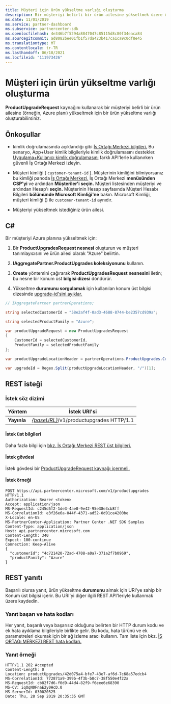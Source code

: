 ```yaml
---
title: Müşteri için ürün yükseltme varlığı oluşturma
description: Bir müşteriyi belirli bir ürün ailesine yükseltmek üzere ürün yükseltme varlığı oluşturmak için ProductUpgradeRequest kaynağını kullanabilirsiniz.
ms.date: 11/01/2019
ms.service: partner-dashboard
ms.subservice: partnercenter-sdk
ms.openlocfilehash: 4e346b7f5294a8847047c85115d8c80f34eaca84
ms.sourcegitcommit: ad8082bee01fb1f57da423b417ca1ca9c0df8e45
ms.translationtype: MT
ms.contentlocale: tr-TR
ms.lasthandoff: 06/10/2021
ms.locfileid: "111973426"
---
```

# <a name="create-a-product-upgrade-entity-for-a-customer"></a>Müşteri için ürün yükseltme varlığı oluşturma

**ProductUpgradeRequest** kaynağını kullanarak bir müşteriyi belirli bir ürün ailesine (örneğin, Azure planı) yükseltmek için bir ürün yükseltme varlığı oluşturabilirsiniz.

## <a name="prerequisites"></a>Önkoşullar

- kimlik doğrulamasında açıklandığı gibi [İş Ortağı Merkezi bilgileri.](partner-center-authentication.md) Bu senaryo, App+User kimlik bilgileriyle kimlik doğrulamasını destekler. [Uygulama+Kullanıcı kimlik doğrulamasını](enable-secure-app-model.md) farklı API'lerle kullanırken güvenli İş Ortağı Merkezi izleyin.

- Müşteri kimliği ( `customer-tenant-id` ). Müşterinin kimliğini bilmiyorsanız bu kimliği panoda [İş Ortağı Merkezi.](https://partner.microsoft.com/dashboard) İş Ortağı Merkezi **menüsünden CSP'yi** ve ardından **Müşteriler'i seçin.** Müşteri listesinden müşteriyi ve ardından Hesap'ı **seçin.** Müşterinin Hesap sayfasında Müşteri Hesabı Bilgileri **bölümünde Microsoft** **Kimliği'ne** bakın. Microsoft Kimliği, müşteri kimliği () ile `customer-tenant-id` aynıdır.

- Müşteriyi yükseltmek istediğiniz ürün ailesi.

## <a name="c"></a>C\#

Bir müşteriyi Azure planına yükseltmek için:

1. Bir **ProductUpgradesRequest nesnesi** oluşturun ve müşteri tanımlayıcısını ve ürün ailesi olarak "Azure" belirtin.

2. **IAggregatePartner.ProductUpgrades koleksiyonunu** kullanın.

3. **Create** yöntemini çağırarak **ProductUpgradesRequest nesnesini** iletin; bu nesne bir konum üst **bilgisi dizesi** döndürür.

4. Yükseltme **durumunu sorgulamak** için kullanılan konum üst bilgisi dizesinde [upgrade-id'sini ayıklar.](get-product-upgrade-status.md)

```csharp
// IAggregatePartner partnerOperations;

string selectedCustomerId = "58e2af4f-0ad3-4688-8744-be2357cd939a";

string selectedProductFamily = "Azure";

var productUpgradeRequest = new ProductUpgradesRequest
{
    CustomerId = selectedCustomerId,
    ProductFamily = selectedProductFamily
};

var productUpgradeLocationHeader = partnerOperations.ProductUpgrades.Create(productUpgradeRequest);

var upgradeId = Regex.Split(productUpgradeLocationHeader, "/")[1];

```

## <a name="rest-request"></a>REST isteği

### <a name="request-syntax"></a>İstek söz dizimi

| Yöntem   | İstek URI'si                                                                                   |
|----------|-----------------------------------------------------------------------------------------------|
| **Yayınla** | [*{baseURL}*](partner-center-rest-urls.md)/v1/productupgrades HTTP/1.1 |

#### <a name="request-headers"></a>İstek üst bilgileri

Daha fazla bilgi için [bkz. İş Ortağı Merkezi REST üst bilgileri.](headers.md)

#### <a name="request-body"></a>İstek gövdesi

İstek gövdesi bir [ProductUpgradeRequest kaynağı içermeli.](product-upgrade-resources.md#productupgraderequest)

#### <a name="request-example"></a>İstek örneği

```http
POST https://api.partnercenter.microsoft.com/v1/productupgrades HTTP/1.1
Authorization: Bearer <token>
Accept: application/json
MS-RequestId: c245d5f2-1de3-4ae0-9e42-95e38e3cb8ff
MS-CorrelationId: e3f26e6a-044f-4371-ad52-0d91ce4200be
X-Locale: en-US
MS-PartnerCenter-Application: Partner Center .NET SDK Samples
Content-Type: application/json
Host: api.partnercenter.microsoft.com
Content-Length: 340
Expect: 100-continue
Connection: Keep-Alive
{
  "customerId": "4c721420-72ad-4708-a0a7-371a2f7b0969",
  "productFamily": "Azure"
}
```

## <a name="rest-response"></a>REST yanıtı

Başarılı olursa yanıt, ürün yükseltme **durumunu** almak için URI'ye sahip bir Konum üst bilgisi içerir. Bu URI'yi diğer ilgili REST API'leriyle kullanmak üzere kaydedin.

### <a name="response-success-and-error-codes"></a>Yanıt başarı ve hata kodları

Her yanıt, başarılı veya başarısız olduğunu belirten bir HTTP durum kodu ve ek hata ayıklama bilgileriyle birlikte gelir. Bu kodu, hata türünü ve ek parametreleri okumak için bir ağ izleme aracı kullanın. Tam liste için bkz. [İŞ ORTAĞı MERKEZI REST hata kodları.](error-codes.md)

### <a name="response-example"></a>Yanıt örneği

```http
HTTP/1.1 202 Accepted
Content-Length: 0
Location: productUpgrades/42d075a4-bfe7-43e7-af6d-7c68a57edcb4
MS-CorrelationId: 772871a9-399b-4f3b-b8c7-38f550e4f22a
MS-RequestId: cb82f7d6-f0d9-44d4-82f9-f6eee6e68390
MS-CV: iqOqN0FnaE2y0HcD.0
MS-ServerId: 030020525
Date: Thu, 28 Sep 2019 20:35:35 GMT
```
